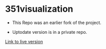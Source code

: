 # 351visualization

- This Repo was an earlier fork of the project.

- Uptodate version is in a private repo.

[Link to live version](https://benmccamish.github.io/bitmapvisualization/pages/home.html)
